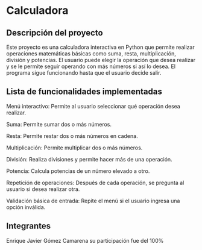 # Calculadora

<h2>Descripción del proyecto </h2>
Este proyecto es una calculadora interactiva en Python que permite realizar operaciones matemáticas básicas como suma, resta, multiplicación, división y potencias. El usuario puede elegir la operación que desea realizar y se le permite seguir operando con más números si así lo desea. El programa sigue funcionando hasta que el usuario decide salir.
<h2>Lista de funcionalidades implementadas</h2>
Menú interactivo: Permite al usuario seleccionar qué operación desea realizar.

Suma: Permite sumar dos o más números.

Resta: Permite restar dos o más números en cadena.

Multiplicación: Permite multiplicar dos o más números.

División: Realiza divisiones y permite hacer más de una operación.

Potencia: Calcula potencias de un número elevado a otro.

Repetición de operaciones: Después de cada operación, se pregunta al usuario si desea realizar otra.

Validación básica de entrada: Repite el menú si el usuario ingresa una opción inválida.
<h2>Integrantes</h2>
Enrique Javier Gómez Camarena  su participación fue del 100%
